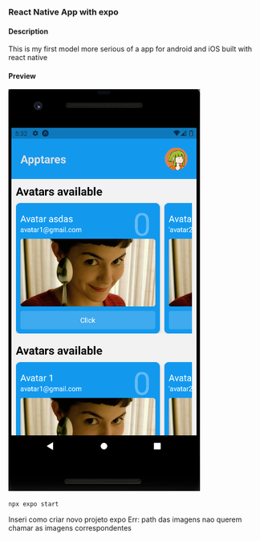 ### React Native App with expo
#### Description
This is my first model more serious of a app for android and iOS built with react native
#### Preview
<img src='./imgpreview.png'>

```bash
npx expo start
```

Inseri como criar novo projeto expo
Err: path das imagens nao querem chamar as imagens correspondentes
